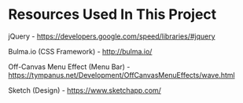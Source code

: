 # Resources Used In This Project

jQuery -  https://developers.google.com/speed/libraries/#jquery

Bulma.io (CSS Framework) - http://bulma.io/

Off-Canvas Menu Effect (Menu Bar) - https://tympanus.net/Development/OffCanvasMenuEffects/wave.html

Sketch (Design) - https://www.sketchapp.com/
